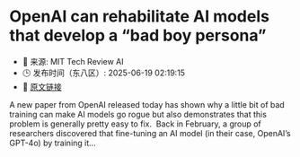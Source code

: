 # OpenAI can rehabilitate AI models that develop a “bad boy persona”
- 📅 来源: MIT Tech Review AI
- 🕒 发布时间（东八区）: 2025-06-19 02:19:15
- 🔗 [原文链接](https://www.technologyreview.com/2025/06/18/1119042/openai-can-rehabilitate-ai-models-that-develop-a-bad-boy-persona/)

A new paper from OpenAI released today has shown why a little bit of bad training can make AI models go rogue but also demonstrates that this problem is generally pretty easy to fix.&#160; Back in February, a group of researchers discovered that fine-tuning an AI model (in their case, OpenAI’s GPT-4o) by training it&#8230;